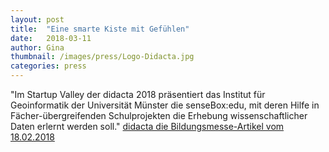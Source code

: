 ```yaml
---
layout: post
title:  "Eine smarte Kiste mit Gefühlen"
date:   2018-03-11 
author: Gina
thumbnail: /images/press/Logo-Didacta.jpg
categories: press
---
```

"Im Startup Valley der didacta 2018 präsentiert das Institut für Geoinformatik der Universität Münster die senseBox:edu, mit deren Hilfe in Fächer-übergreifenden Schulprojekten die Erhebung wissenschaftlicher Daten erlernt werden soll."
<a href="http://www.didacta-hannover.de/de/news/artikel/eine-smarte-kiste-mit-gefuehlen.xhtml">didacta die Bildungsmesse-Artikel vom 18.02.2018</a>
